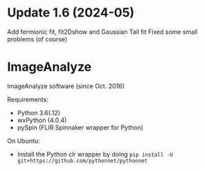 # Update 1.6 (2024-05)
Add fermionic fit, fit2Dshow and Gaussian Tail fit
Fixed some small problems (of course)

# ImageAnalyze
ImageAnalyze software (since Oct. 2016)

Requirements:
- Python 3.6(.12)
- wxPython (4.0.4)
- pySpin (FLIR Spinnaker wrapper for Python)

On Ubuntu:
- Install the Python clr wrapper by doing `pip install -U git+https://github.com/pythonnet/pythonnet`
